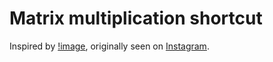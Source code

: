 # Matrix multiplication shortcut
Inspired by [!image](meme_idea.jpg), originally seen on [Instagram](https://www.instagram.com/p/CGU-zwnjE6r/).
